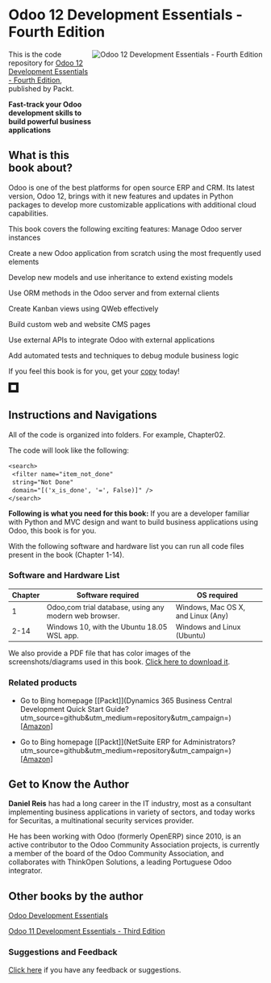 # Odoo 12 Development Essentials - Fourth Edition

<a href="https://www.packtpub.com/business/odoo-12-development-essentials-fourth-edition?utm_source=github&utm_medium=repository&utm_campaign=9781789532470 "><img src="https://www.packtpub.com/sites/default/files/B11829_0.png" alt="Odoo 12 Development Essentials - Fourth Edition" height="256px" align="right"></a>

This is the code repository for [Odoo 12 Development Essentials - Fourth Edition](https://www.packtpub.com/business/odoo-12-development-essentials-fourth-edition?utm_source=github&utm_medium=repository&utm_campaign=9781789532470 ), published by Packt.

**Fast-track your Odoo development skills to build powerful business applications**

## What is this book about?
<span class="sugar_field" id="description">Odoo is one of the best platforms for open source ERP and CRM. Its latest version, Odoo 12, brings with it new features and updates in Python packages to develop more customizable applications with additional cloud capabilities.<br></span>

This book covers the following exciting features:
Manage Odoo server instances

Create a new Odoo application from scratch using the most frequently used elements

Develop new models and use inheritance to extend existing models

Use ORM methods in the Odoo server and from external clients

Create Kanban views using QWeb effectively

Build custom web and website CMS pages

Use external APIs to integrate Odoo with external applications

Add automated tests and techniques to debug module business logic 

If you feel this book is for you, get your [copy](https://www.amazon.com/dp/1789532477) today!

<a href="https://www.packtpub.com/?utm_source=github&utm_medium=banner&utm_campaign=GitHubBanner"><img src="https://raw.githubusercontent.com/PacktPublishing/GitHub/master/GitHub.png" 
alt="https://www.packtpub.com/" border="5" /></a>

## Instructions and Navigations
All of the code is organized into folders. For example, Chapter02.

The code will look like the following:
```
<search>
 <filter name="item_not_done" 
 string="Not Done" 
 domain="[('x_is_done', '=', False)]" />
</search>
```

**Following is what you need for this book:**
If you are a developer familiar with Python and MVC design and want to build business applications using Odoo, this book is for you.

With the following software and hardware list you can run all code files present in the book (Chapter 1-14).
### Software and Hardware List
| Chapter | Software required | OS required |
| -------- | ------------------------------------ | ----------------------------------- |
| 1 | Odoo,com trial database, using any modern web browser. | Windows, Mac OS X, and Linux (Any) |
| 2-14 | Windows 10, with the Ubuntu 18.05 WSL app. | Windows and Linux (Ubuntu) |


We also provide a PDF file that has color images of the screenshots/diagrams used in this book. [Click here to download it]( https://www.packtpub.com/sites/default/files/downloads/9781789532470_ColorImages.pdf).

### Related products
* Go to Bing homepage [[Packt]](Dynamics 365 Business Central Development Quick Start Guide?utm_source=github&utm_medium=repository&utm_campaign=) [[Amazon]](https://www.amazon.com/dp/1789347467)

* Go to Bing homepage [[Packt]](NetSuite ERP for Administrators?utm_source=github&utm_medium=repository&utm_campaign=) [[Amazon]](https://www.amazon.com/dp/178862887X)


## Get to Know the Author
**Daniel Reis**
has had a long career in the IT industry, most as a consultant implementing business applications in variety of sectors, and today works for Securitas, a multinational security services provider.

He has been working with Odoo (formerly OpenERP) since 2010, is an active contributor to the Odoo Community Association projects, is currently a member of the board of the Odoo Community Association, and collaborates with ThinkOpen Solutions, a leading Portuguese Odoo integrator.


## Other books by the author
[Odoo Development Essentials](https://www.packtpub.com/big-data-and-business-intelligence/odoo-development-essentials?utm_source=github&utm_medium=repository&utm_campaign=9781784392796 )

[Odoo 11 Development Essentials - Third Edition](https://www.packtpub.com/application-development/odoo-11-development-essentials-third-edition?utm_source=github&utm_medium=repository&utm_campaign=9781788477796 )


### Suggestions and Feedback
[Click here](https://docs.google.com/forms/d/e/1FAIpQLSdy7dATC6QmEL81FIUuymZ0Wy9vH1jHkvpY57OiMeKGqib_Ow/viewform) if you have any feedback or suggestions.


